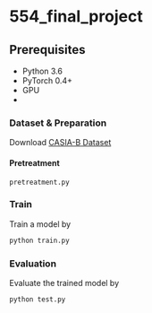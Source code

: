# 554_final_project

## Prerequisites
- Python 3.6
- PyTorch 0.4+
- GPU
- 
### Dataset & Preparation
Download [CASIA-B Dataset](http://www.cbsr.ia.ac.cn/english/Gait%20Databases.asp)

#### Pretreatment
`pretreatment.py` 

### Train
Train a model by
```bash
python train.py
```
### Evaluation
Evaluate the trained model by
```bash
python test.py
```
